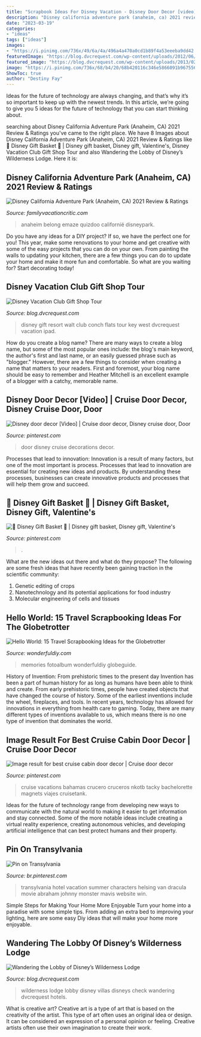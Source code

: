 ```yaml
---
title: "Scrapbook Ideas For Disney Vacation - Disney Door Decor [video]"
description: "Disney california adventure park (anaheim, ca) 2021 review &amp; ratings"
date: "2023-03-19"
categories:
- "ideas"
tags: ["ideas"]
images:
- "https://i.pinimg.com/736x/49/6a/4a/496a4a470a0cd1b89f4a53eeeba9dd42.jpg"
featuredImage: "https://blog.dvcrequest.com/wp-content/uploads/2012/06/post2dsc_44801.jpg"
featured_image: "https://blog.dvcrequest.com/wp-content/uploads/2013/02/ipad-324.jpg"
image: "https://i.pinimg.com/736x/68/b4/20/68b420116c346e5866091b967556ece9.jpg"
ShowToc: true
author: "Destiny Fay"
---
```



Ideas for the future of technology are always changing, and that’s why it’s so important to keep up with the newest trends. In this article, we’re going to give you 5 ideas for the future of technology that you can start thinking about.

	

		
searching about Disney California Adventure Park (Anaheim, CA) 2021 Review &amp; Ratings you've came to the right place. We have 8 Images about Disney California Adventure Park (Anaheim, CA) 2021 Review &amp; Ratings like 🌟 Disney Gift Basket 🌟 | Disney gift basket, Disney gift, Valentine&#039;s, Disney Vacation Club Gift Shop Tour and also Wandering the Lobby of Disney’s Wilderness Lodge. Here it is:
		
    
## Disney California Adventure Park (Anaheim, CA) 2021 Review &amp; Ratings

<img loading=lazy src="https://www.familyvacationcritic.com/wp-content/uploads/sites/19/2018/09/f602b920b046cba8429af39e8cee7205.jpg" onerror="this.onerror=null;this.src='https://tse3.mm.bing.net/th?id=OIP.JYNlCkSspn0TXebvJ3dq9AAAAA&amp;pid=15.1';" alt="Disney California Adventure Park (Anaheim, CA) 2021 Review &amp; Ratings">

_Source: familyvacationcritic.com_

>anaheim belong emaze quizdoo californië disneypark. 

	

Do you have any ideas for a DIY project? If so, we have the perfect one for you! This year, make some renovations to your home and get creative with some of the easy projects that you can do on your own. From painting the walls to updating your kitchen, there are a few things you can do to update your home and make it more fun and comfortable. So what are you waiting for? Start decorating today!

    
## Disney Vacation Club Gift Shop Tour

<img loading=lazy src="https://blog.dvcrequest.com/wp-content/uploads/2013/02/ipad-324.jpg" onerror="this.onerror=null;this.src='https://tse4.mm.bing.net/th?id=OIP.aMSWuywzhuRCVZYBTnwQHQHaFi&amp;pid=15.1';" alt="Disney Vacation Club Gift Shop Tour">

_Source: blog.dvcrequest.com_

>disney gift resort walt club conch flats tour key west dvcrequest vacation ipad. 

	

How do you create a blog name?
There are many ways to create a blog name, but some of the most popular ones include: the blog's main keyword, the author's first and last name, or an easily guessed phrase such as "blogger." However, there are a few things to consider when creating a name that matters to your readers. First and foremost, your blog name should be easy to remember and Heather Mitchell is an excellent example of a blogger with a catchy, memorable name.

    
## Disney Door Decor [Video] | Cruise Door Decor, Disney Cruise Door, Door

<img loading=lazy src="https://i.pinimg.com/736x/e8/13/b8/e813b8a5083d286e78d7b2f043081dab.jpg" onerror="this.onerror=null;this.src='https://tse2.mm.bing.net/th?id=OIP.swrXalwNIhTVhnCA42NxEwHaNK&amp;pid=15.1';" alt="Disney door decor [Video] | Cruise door decor, Disney cruise door, Door">

_Source: pinterest.com_

>door disney cruise decorations decor. 

	

Processes that lead to innovation:
Innovation is a result of many factors, but one of the most important is process. Processes that lead to innovation are essential for creating new ideas and products. By understanding these processes, businesses can create innovative products and processes that will help them grow and succeed.

    
## 🌟 Disney Gift Basket 🌟 | Disney Gift Basket, Disney Gift, Valentine&#039;s

<img loading=lazy src="https://i.pinimg.com/736x/49/6a/4a/496a4a470a0cd1b89f4a53eeeba9dd42.jpg" onerror="this.onerror=null;this.src='https://tse3.mm.bing.net/th?id=OIP.0yK35tAcKZvHgoWvf0JIvQHaIV&amp;pid=15.1';" alt="🌟 Disney Gift Basket 🌟 | Disney gift basket, Disney gift, Valentine&#039;s">

_Source: pinterest.com_

>. 

	

What are the new ideas out there and what do they propose?
The following are some fresh ideas that have recently been gaining traction in the scientific community: 
1. Genetic editing of crops
2. Nanotechnology and its potential applications for food industry
3. Molecular engineering of cells and tissues 

    
## Hello World: 15 Travel Scrapbooking Ideas For The Globetrotter

<img loading=lazy src="https://cdn.wonderfuldiy.com/wp-content/uploads/2017/10/Travel-scrapbook-tips-and-tricks.png" onerror="this.onerror=null;this.src='https://tse4.mm.bing.net/th?id=OIP.pdBNL-PpdXvcC8tjlREoBQHaLG&amp;pid=15.1';" alt="Hello World: 15 Travel Scrapbooking Ideas for the Globetrotter">

_Source: wonderfuldiy.com_

>memories fotoalbum wonderfuldiy globeguide. 

	

History of Invention: From prehistoric times to the present day
Invention has been a part of human history for as long as humans have been able to think and create. From early prehistoric times, people have created objects that have changed the course of history. Some of the earliest inventions include the wheel, fireplaces, and tools. In recent years, technology has allowed for innovations in everything from health care to gaming. Today, there are many different types of inventions available to us, which means there is no one type of invention that dominates the world.

    
## Image Result For Best Cruise Cabin Door Decor | Cruise Door Decor

<img loading=lazy src="https://i.pinimg.com/736x/1b/60/a7/1b60a752eb9bbbaf614572ec067bc529.jpg" onerror="this.onerror=null;this.src='https://tse4.mm.bing.net/th?id=OIP.4CuGggcXfznFZ7vUvaSObAHaLH&amp;pid=15.1';" alt="Image result for best cruise cabin door decor | Cruise door decor">

_Source: pinterest.com_

>cruise vacations bahamas crucero cruceros nkotb tacky bachelorette magnets viajes cruisetank. 

	

Ideas for the future of technology range from developing new ways to communicate with the natural world to making it easier to get information and stay connected. Some of the more notable ideas include creating a virtual reality experience, creating autonomous vehicles, and developing artificial intelligence that can best protect humans and their property.

    
## Pin On Transylvania

<img loading=lazy src="https://i.pinimg.com/736x/68/b4/20/68b420116c346e5866091b967556ece9.jpg" onerror="this.onerror=null;this.src='https://tse4.mm.bing.net/th?id=OIP.ZGBF7-swtIYh0BDbjmKb2AHaLs&amp;pid=15.1';" alt="Pin on Transylvania">

_Source: br.pinterest.com_

>transylvania hotel vacation summer characters helsing van dracula movie abraham johnny monster mavis website win. 

	

Simple Steps for Making Your Home More Enjoyable
Turn your home into a paradise with some simple tips. From adding an extra bed to improving your lighting, here are some easy Diy ideas that will make your home more enjoyable.

    
## Wandering The Lobby Of Disney’s Wilderness Lodge

<img loading=lazy src="https://blog.dvcrequest.com/wp-content/uploads/2012/06/post2dsc_44801.jpg" onerror="this.onerror=null;this.src='https://tse2.mm.bing.net/th?id=OIP.OnsYAcpIKYLCfdUB-P1A1wHaE6&amp;pid=15.1';" alt="Wandering the Lobby of Disney’s Wilderness Lodge">

_Source: blog.dvcrequest.com_

>wilderness lodge lobby disney villas disneys check wandering dvcrequest hotels. 

	

What is creative art?
Creative art is a type of art that is based on the creativity of the artist. This type of art often uses an original idea or design. It can be considered an expression of a personal opinion or feeling. Creative artists often use their own imagination to create their work.

